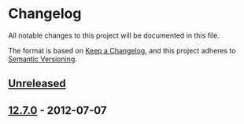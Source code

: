 # Changelog

All notable changes to this project will be documented in this file.

The format is based on [Keep a Changelog](https://keepachangelog.com/en/1.0.0/),
and this project adheres to [Semantic Versioning](https://semver.org/spec/v2.0.0.html).

## [Unreleased]

## [12.7.0] - 2012-07-07

[unreleased]: https://github.com/oxr463/quickstart/compare/v12.7.0...HEAD
[12.7.0]: https://github.com/oxr463/quickstart/releases/tag/v12.7.0
